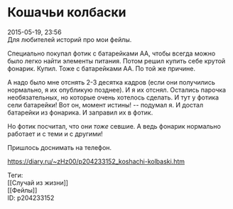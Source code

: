 Кошачьи колбаски
=================

   
 2015-05-19, 23:56   
  Для любителей историй про мои фейлы.   
   
 Специально покупал фотик с батарейками АА, чтобы всегда можно было легко найти элементы питания. Потом решил купить себе крутой фонарик. Купил. Тоже с батарейками АА. По той же причине.   
   
 А надо было мне отснять 2-3 десятка кадров (если они получились нормально, я их опубликую позднее). И я их отснял. Остались парочка необязательных, но которые очень хотелось сделать. И тут у фотика сели батарейки! Вот он, момент истины! -- подумал я. И достал батарейки из фонарика. И заправил их в фотик.   
   
 Но фотик посчитал, что они  *тоже*  севшие. А ведь фонарик нормально работает и с теми и с другими!   
   
 Пришлось доснимать на телефон.   
    
 <https://diary.ru/~zHz00/p204233152_koshachi-kolbaski.htm>   
   
 Теги:   
 [[Случай из жизни]]   
 [[Фейлы]]   
 ID: p204233152